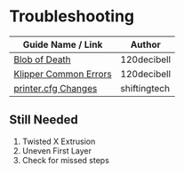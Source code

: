 # Troubleshooting

| Guide Name / Link | Author |
|---|---|
| [Blob of Death](./120decibell/blob_of_death.md) | 120decibell |
| [Klipper Common Errors](./120decibell/klipper_common_errors.md) | 120decibell |
| [printer.cfg Changes](./shiftingtech/printer.cfg_changes.md) | shiftingtech |

## Still Needed

   1. Twisted X Extrusion
   2. Uneven First Layer
   3. Check for missed steps
